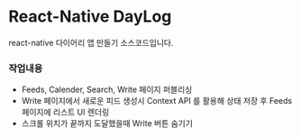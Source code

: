 # React-Native DayLog

react-native 다이어리 앱 만들기 소스코드입니다.

### 작업내용

- Feeds, Calender, Search, Write 페이지 퍼블리싱
- Write 페이지에서 새로운 피드 생성시 Context API 를 활용해 상태 저장 후 Feeds 페이지에 리스트 UI 렌더링
- 스크롤 위치가 끝까지 도달했을때 Write 버튼 숨기기
